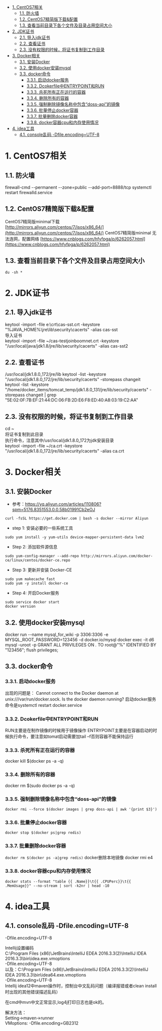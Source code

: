 <!-- TOC -->

- [1. CentOS7相关](#1-centos7相关)
    - [1.1. 防火墙](#11-防火墙)
    - [1.2. CentOS7精简版下载&配置](#12-centos7精简版下载配置)
    - [1.3. 查看当前目录下各个文件及目录占用空间大小](#13-查看当前目录下各个文件及目录占用空间大小)
- [2. JDK证书](#2-jdk证书)
    - [2.1. 导入jdk证书](#21-导入jdk证书)
    - [2.2. 查看证书](#22-查看证书)
    - [2.3. 没有权限的时候，将证书复制到工作目录](#23-没有权限的时候将证书复制到工作目录)
- [3. Docker相关](#3-docker相关)
    - [3.1. 安装Docker](#31-安装docker)
    - [3.2. 使用docker安装mysql](#32-使用docker安装mysql)
    - [3.3. docker命令](#33-docker命令)
        - [3.3.1. 启动docker服务](#331-启动docker服务)
        - [3.3.2. Dcokerfile中ENTRYPOINT和RUN](#332-dcokerfile中entrypoint和run)
        - [3.3.3. 杀死所有正在运行的容器](#333-杀死所有正在运行的容器)
        - [3.3.4. 删除所有的容器](#334-删除所有的容器)
        - [3.3.5. 强制删除镜像名称中包含“doss-api”的镜像](#335-强制删除镜像名称中包含doss-api的镜像)
        - [3.3.6. 批量停止docker容器](#336-批量停止docker容器)
        - [3.3.7. 批量删除docker容器](#337-批量删除docker容器)
        - [3.3.8. docker容器cpu和内存使用情况](#338-docker容器cpu和内存使用情况)
- [4. idea工具](#4-idea工具)
    - [4.1. console乱码  -Dfile.encoding=UTF-8](#41-console乱码---dfileencodingutf-8)

<!-- /TOC -->
# 1. CentOS7相关
## 1.1. 防火墙
firewall-cmd --permanent --zone=public --add-port=8888/tcp 
systemctl restart firewalld.service
## 1.2. CentOS7精简版下载&配置
CentOS7精简版minimal下载
[http://mirrors.aliyun.com/centos/7/isos/x86_64/](http://mirrors.aliyun.com/centos/7/isos/x86_64/)
CentOS7精简版minimal 无法连网，配置网络
[https://www.cnblogs.com/hfyfpga/p/6262057.html](https://www.cnblogs.com/hfyfpga/p/6262057.html)
## 1.3. 查看当前目录下各个文件及目录占用空间大小
```
du -sh *
```

# 2. JDK证书
## 2.1. 导入jdk证书 
keytool -import -file e:\crt\cas-sst.crt -keystore "%JAVA_HOME%\jre\lib\security\cacerts" -alias cas-sst   
导入证书   
keytool -import -file ~/cas-testjoinboomnet.crt -keystore "/usr/local/java/jdk1.8/jre/lib/security/cacerts" -alias cas-sst2 
## 2.2. 查看证书 
/usr/local/jdk1.8.0_172/jre/lib 
keytool -list -keystore "/usr/local/jdk1.8.0_172/jre/lib/security/cacerts" -storepass changeit   
keytool -list -keystore "/home/docker_items/tomcat_temp/jdk1.8.0_131/jre/lib/security/cacerts" -storepass changeit | grep "5E:02:0F:7B:EF:21:44:DC:06:FB:2D:E6:F8:ED:40:A8:03:19:C2:AA" 
## 2.3. 没有权限的时候，将证书复制到工作目录 
cd ~   
将证书复制到此目录   
执行命令，注意其中/usr/local/jdk1.8.0_172为jdk安装目录   
keytool -import -file ~/ca.crt -keystore "/usr/local/jdk1.8.0_172/jre/lib/security/cacerts" -alias ca.crt  

# 3. Docker相关
## 3.1. 安装Docker
+ 参考：https://yq.aliyun.com/articles/110806?spm=5176.8351553.0.0.58b01991Cb2eOJ
```
curl -fsSL https://get.docker.com | bash -s docker --mirror Aliyun
```
+ step 1: 安装必要的一些系统工具
```
sudo yum install -y yum-utils device-mapper-persistent-data lvm2
```
+ Step 2: 添加软件源信息
```
sudo yum-config-manager --add-repo http://mirrors.aliyun.com/docker-ce/linux/centos/docker-ce.repo
```
+ Step 3: 更新并安装 Docker-CE
```
sudo yum makecache fast
sudo yum -y install docker-ce
```
+ Step 4: 开启Docker服务
```
sudo service docker start
docker version
```
## 3.2. 使用docker安装mysql
docker run --name mysql_for_wiki -p 3306:3306 -e MYSQL_ROOT_PASSWORD=123456 -d docker.io/mysql
docker exec -it d6 mysql -uroot -p
GRANT ALL PRIVILEGES ON *.* TO root@"%" IDENTIFIED BY "123456";
flush privileges;
## 3.3. docker命令
### 3.3.1. 启动docker服务
出现的问题是：
Cannot connect to the Docker daemon at unix:///var/run/docker.sock. Is the docker daemon running?
启动docker服务命令是systemctl restart docker.service
### 3.3.2. Dcokerfile中ENTRYPOINT和RUN
RUN主要是在制作镜像的时候用于镜像操作
ENTRYPOINT主要是在容器启动的时候执行命令，要注意如tomat启动需要加tail –f否则容器不能保持运行
### 3.3.3. 杀死所有正在运行的容器
docker kill $(docker ps -a -q)
### 3.3.4. 删除所有的容器
docker rm $(sudo docker ps -a -q)
### 3.3.5. 强制删除镜像名称中包含“doss-api”的镜像
```
docker rmi --force $(docker images | grep doss-api | awk '{print $3}')
```
### 3.3.6. 批量停止docker容器
`docker stop $(docker ps|grep redis)`
### 3.3.7. 批量删除docker容器
`docker rm $(docker ps -a|grep redis)`
docker删除本地镜像
docker rmi e4
### 3.3.8. docker容器cpu和内存使用情况
```
docker stats --format "table {{ .Name}}\t{{ .CPUPerc}}\t{{ .MemUsage}}" --no-stream | sort -k2nr | head -10
```

# 4. idea工具
## 4.1. console乱码  -Dfile.encoding=UTF-8
-Dfile.encoding=UTF-8

Intellij设置编码  
C:\Program Files (x86)\JetBrains\IntelliJ EDEA 2016.3.3(2)\IntelliJ IDEA 2016.3.3\bin\idea.exe.vmoptions  
-Dfile.encoding=UTF-8  
以及：C:\Program Files (x86)\JetBrains\IntelliJ EDEA 2016.3.3(2)\IntelliJ IDEA 2016.3.3\bin\idea64.exe.vmoptions  
-Dfile.encoding=UTF-8  
Intellij idea12中maven操作时，控制台中文乱码问题（编译报错或者clean install时出现的其他错误描述乱码）  

在cmd中mvn中文正常显示,log4j打印日志也是ok的。  

解决方法：  
Setting->maven->runner  
VMoptions: -Dfile.encoding=GB2312  
